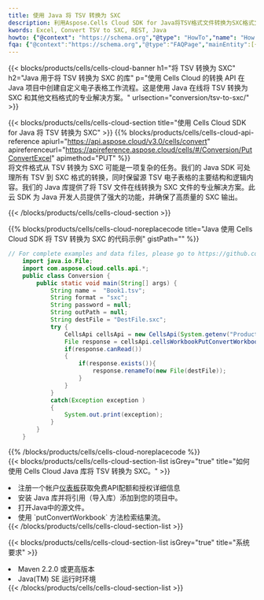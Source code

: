 ```yaml
---
title: 使用 Java 将 TSV 转换为 SXC
description: 利用Aspose.Cells Cloud SDK for Java将TSV格式文件转换为SXC格式文件。
kwords: Excel, Convert TSV to SXC, REST, Java
howto: {"@context": "https://schema.org","@type": "HowTo","name": "How to convert TSV to SXC using the Cells Cloud Java library.","description": "How to convert TSV to SXC using the Cells Cloud Java library.","image": {"@type": "ImageObject"},"url": "/java/conversion/tsv-to-sxc/","step": [{ "@type": "HowToStep","name": "How to convert TSV to SXC using the Cells Cloud Java library. step 1", "image": {"@type": "ImageObject",},"url": "/java/conversion/tsv-to-sxc/","text": "Register an account at <a href='https://dashboard.aspose.cloud/'>Dashboard</a> to get free API quota & authorization details",},{ "@type": "HowToStep","name": "How to convert TSV to SXC using the Cells Cloud Java library. step 1", "image": {"@type": "ImageObject",},"url": "/java/conversion/tsv-to-sxc/","text": "Install Java library and add the reference (import the library) to your project.",},{ "@type": "HowToStep","name": "How to convert TSV to SXC using the Cells Cloud Java library. step 1", "image": {"@type": "ImageObject",},"url": "/java/conversion/tsv-to-sxc/","text": "Open the source file in Java.",},{ "@type": "HowToStep","name": "How to convert TSV to SXC using the Cells Cloud Java library. step 1", "image": {"@type": "ImageObject",},"url": "/java/conversion/tsv-to-sxc/","text": "Use the `putConvertWorkbook` method to retrieve the resulting stream.",}, ],"supply": {"@type": "HowToSupply","name": "document"},"tool": [{"@type": "HowToTool","name": "IntelliJ IDEA, Visual Studio Code, Eclipse"},{"@type": "HowToTool","name": "Aspose Cells"}],"totalTime": "PT6M"}
fqa: {"@context":"https://schema.org","@type":"FAQPage","mainEntity":[{"@type":"Question","name":"Why convert file formats in C# using REST API?","acceptedAnswer":{"@type":"Answer","text":"Documents are encoded in many ways, and some files may be incompatible with the software you use. To open and read such files, just convert them to appropriate file formats.<br/><ol><li>Install .NET SDK and add the reference (import the library) to your project.</li><li>Open the source file in C# using REST API.</li><li>Call the PutConvertWorkbookRequest() method, passing an output filename with required extension.</li><li>Get the result of conversion as a separate file.</li></ol>"}},{"@type":"Question","name":"What file formats can I convert with your C# library?","acceptedAnswer":{"@type":"Answer","text":"We support a variety of file formats for conversion using .NET library, including XLSX, Excel, xls , PDF, CSV, HTML, Markdown, XML, PNG, JPG, TIFF, Json, TXT and many more."}},{"@type":"Question","name":"What is the maximum allowed file size for conversion using this .NET library?","acceptedAnswer":{"@type":"Answer","text":"There are no file size limits for format conversions using .NET library."}}]}
---
```

{{< blocks/products/cells/cells-cloud-banner h1="将 TSV 转换为 SXC" h2="Java 用于将 TSV 转换为 SXC 的库" p="使用 Cells Cloud 的转换 API 在 Java 项目中创建自定义电子表格工作流程。这是使用 Java 在线将 TSV 转换为 SXC 和其他文档格式的专业解决方案。" urlsection="conversion/tsv-to-sxc/" >}}

{{< blocks/products/cells/cells-cloud-section title="使用 Cells Cloud SDK for Java 将 TSV 转换为 SXC" >}}
{{% blocks/products/cells/cells-cloud-api-reference apiurl="https://api.aspose.cloud/v3.0/cells/convert" apireferenceurl="https://apireference.aspose.cloud/cells/#/Conversion/PutConvertExcel" apimethod="PUT" %}}
<br/>
将文件格式从 TSV 转换为 SXC 可能是一项复杂的任务。我们的 Java SDK 可处理所有 TSV 到 SXC 格式的转换，同时保留源 TSV 电子表格的主要结构和逻辑内容。我们的 Java 库提供了将 TSV 文件在线转换为 SXC 文件的专业解决方案。此云 SDK 为 Java 开发人员提供了强大的功能，并确保了高质量的 SXC 输出。

{{< /blocks/products/cells/cells-cloud-section >}}

{{% blocks/products/cells/cells-cloud-noreplacecode title="Java 使用 Cells Cloud SDK 将 TSV 转换为 SXC 的代码示例" gistPath="" %}}
 
```java
// For complete examples and data files, please go to https://github.com/aspose-cells-cloud/aspose-cells-cloud-java/
    import java.io.File;
    import com.aspose.cloud.cells.api.*;
    public class Conversion {
        public static void main(String[] args) {
            String name =  "Book1.tsv";
            String format = "sxc";
            String password = null;
            String outPath = null;
            String destFile = "DestFile.sxc";
            try {
                CellsApi cellsApi = new CellsApi(System.getenv("ProductClientId"), System.getenv("ProductClientSecret"));
                File response = cellsApi.cellsWorkbookPutConvertWorkbook(new File(name), format, password, outPath, null,null);            
                if(response.canRead())
                {
                    if(response.exists()){
                        response.renameTo(new File(destFile));
                    }                
                }
            }
            catch(Exception exception )
            {
                System.out.print(exception);
            }
        }
    }
```
 
{{% /blocks/products/cells/cells-cloud-noreplacecode %}}
<br/>
{{< blocks/products/cells/cells-cloud-section-list isGrey="true" title="如何使用 Cells Cloud Java 库将 TSV 转换为 SXC。" >}}
<li>注册一个帐户<a href="https://dashboard.aspose.cloud/">仪表板</a>获取免费API配额和授权详细信息</li>
<li>安装 Java 库并将引用（导入库）添加到您的项目中。</li>
<li>打开Java中的源文件。</li>
<li>使用 `putConvertWorkbook` 方法检索结果流。</li>
{{< /blocks/products/cells/cells-cloud-section-list >}}

{{< blocks/products/cells/cells-cloud-section-list isGrey="true" title="系统要求" >}}
<li>Maven 2.2.0 或更高版本</li>
<li>Java(TM) SE 运行时环境</li>
{{< /blocks/products/cells/cells-cloud-section-list >}}

